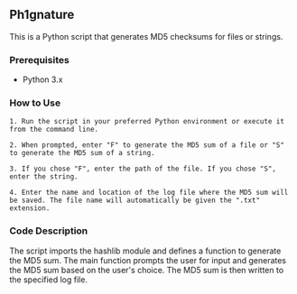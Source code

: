 ## Ph1gnature

This is a Python script that generates MD5 checksums for files or strings.

### Prerequisites

- Python 3.x

### How to Use
```
1. Run the script in your preferred Python environment or execute it from the command line.
```
```
2. When prompted, enter "F" to generate the MD5 sum of a file or "S" to generate the MD5 sum of a string.
```
```
3. If you chose "F", enter the path of the file. If you chose "S", enter the string.
```
```
4. Enter the name and location of the log file where the MD5 sum will be saved. The file name will automatically be given the ".txt" extension.
```

### Code Description

The script imports the hashlib module and defines a function to generate the MD5 sum. The main function prompts the user for input and generates the MD5 sum based on the user's choice. The MD5 sum is then written to the specified log file.
